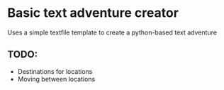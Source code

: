 # Basic text adventure creator

Uses a simple textfile template to create a python-based text adventure

## TODO:

- Destinations for locations
- Moving between locations
